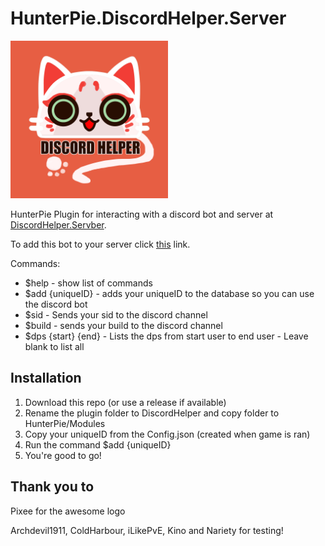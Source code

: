 # HunterPie.DiscordHelper.Server

<img src="plugin/icon.png" width=50%>

HunterPie Plugin for interacting with a discord bot and server at [DiscordHelper.Servber](https://github.com/callumc34/HunterPie.DiscordHelper.Server).

To add this bot to your server click [this](https://discord.com/api/oauth2/authorize?client_id=820790788682022912&permissions=2147601472&scope=bot) link.

Commands:

- $help - show list of commands
- $add {uniqueID} - adds your uniqueID to the database so you can use the discord bot
- $sid - Sends your sid to the discord channel
- $build - sends your build to the discord channel
- $dps {start} {end} - Lists the dps from start user to end user - Leave blank to list all

## Installation
1. Download this repo (or use a release if available)
2. Rename the plugin folder to DiscordHelper and copy folder to HunterPie/Modules
3. Copy your uniqueID from the Config.json (created when game is ran)
4. Run the command $add {uniqueID}
5. You're good to go!

## Thank you to

Pixee for the awesome logo

Archdevil1911, ColdHarbour, iLikePvE, Kino and Nariety for testing!
